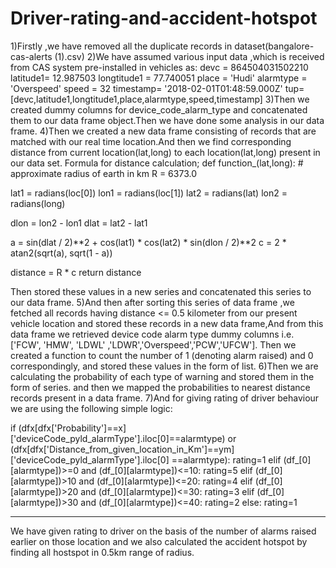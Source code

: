 # Driver-rating-and-accident-hotspot
1)Firstly ,we have removed all the duplicate records in dataset(bangalore-cas-alerts (1).csv) 2)We have assumed various input data ,which is received from CAS system pre-installed in vehicles as: devc = 864504031502210 latitude1= 12.987503 longtitude1 = 77.740051 place = 'Hudi' alarmtype = 'Overspeed' speed = 32 timestamp= '2018-02-01T01:48:59.000Z' tup=[devc,latitude1,longtitude1,place,alarmtype,speed,timestamp] 3)Then we created dummy columns for device_code_alarm_type and concatenated them to our data frame object.Then we have done some analysis in our data frame. 4)Then we created a new data frame consisting of records that are matched with our real time location.And then we find corresponding distance from current location(lat,long) to each location(lat,long) present in our data set. Formula for distance calculation; def function_(lat,long): # approximate radius of earth in km R = 6373.0

lat1 = radians(loc[0])
lon1 = radians(loc[1])
lat2 = radians(lat)
lon2 = radians(long)

dlon = lon2 - lon1
dlat = lat2 - lat1

a = sin(dlat / 2)**2 + cos(lat1) * cos(lat2) * sin(dlon / 2)**2
c = 2 * atan2(sqrt(a), sqrt(1 - a))

distance = R * c
return distance


Then stored these values in a new series and concatenated this series to our data frame. 5)And then after sorting this series of data frame ,we fetched all records having distance <= 0.5 kilometer from our present vehicle location and stored these records in a new data frame,And from this data frame we retrieved device code alarm type dummy columns i.e. ['FCW', 'HMW', 'LDWL' ,'LDWR','Overspeed','PCW','UFCW']. Then we created a function to count the number of 1 (denoting alarm raised) and 0 correspondingly, and stored these values in the form of list. 6)Then we are calculating the probability of each type of warning and stored them in the form of series. and then we mapped the probabilities to nearest distance records present in a data frame. 7)And for giving rating of driver behaviour we are using the following simple logic:

if (dfx[dfx['Probability']==x]['deviceCode_pyld_alarmType'].iloc[0]==alarmtype) or (dfx[dfx['Distance_from_given_location_in_Km']==ym]['deviceCode_pyld_alarmType'].iloc[0]
      ==alarmtype):
              rating=1
      elif (df_[0][alarmtype])>=0 and (df_[0][alarmtype])<=10:
              rating=5
      elif (df_[0][alarmtype])>10 and (df_[0][alarmtype])<=20:
              rating=4
      elif (df_[0][alarmtype])>20 and (df_[0][alarmtype])<=30:
              rating=3
      elif (df_[0][alarmtype])>30 and (df_[0][alarmtype])<=40:
              rating=2
      else:
              rating=1
              
***********************************************************************************************************************************
We have given rating to driver on the basis of the number of alarms raised earlier on those location and we also calculated the accident hotspot by finding all hostspot in 0.5km range of radius.
